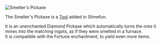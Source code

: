 ![Smelter's Pickaxe](https://raw.githubusercontent.com/TheBusyBiscuit/Slimefun4-Wiki/master/images/item-smelter's-pickaxe.png)

The Smelter's Pickaxe is a [Tool](https://github.com/TheBusyBiscuit/Slimefun4/wiki/Tools) added in Slimefun.

It is an unenchanted Diamond Pickaxe which automatically turns the ores it mines into the matching ingots, as if they were smelted in a furnace.<br>
It is compatible with the Fortune enchantment, to yield even more items.
